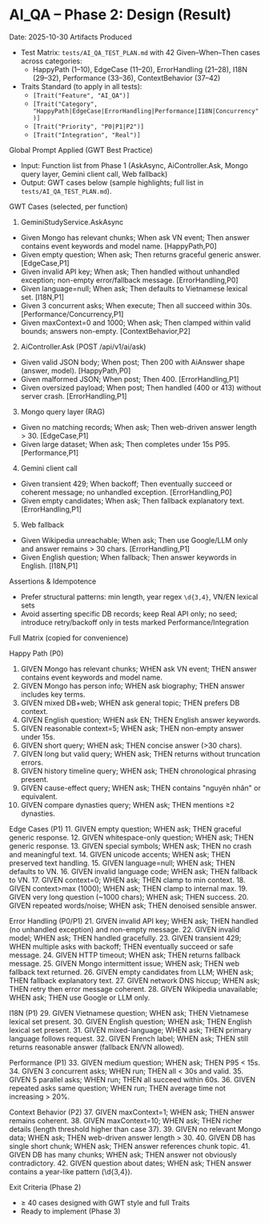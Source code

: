 # AI_QA – Phase 2: Design (Result)

Date: 2025-10-30
Artifacts Produced
- Test Matrix: `tests/AI_QA_TEST_PLAN.md` with 42 Given–When–Then cases across categories:
  - HappyPath (1–10), EdgeCase (11–20), ErrorHandling (21–28), I18N (29–32), Performance (33–36), ContextBehavior (37–42)
- Traits Standard (to apply in all tests):
  - `[Trait("Feature", "AI_QA")]`
  - `[Trait("Category", "HappyPath|EdgeCase|ErrorHandling|Performance|I18N|Concurrency")]`
  - `[Trait("Priority", "P0|P1|P2")]`
  - `[Trait("Integration", "Real")]`

Global Prompt Applied (GWT Best Practice)
- Input: Function list from Phase 1 (AskAsync, AiController.Ask, Mongo query layer, Gemini client call, Web fallback)
- Output: GWT cases below (sample highlights; full list in `tests/AI_QA_TEST_PLAN.md`).

GWT Cases (selected, per function)
1) GeminiStudyService.AskAsync
- Given Mongo has relevant chunks; When ask VN event; Then answer contains event keywords and model name. [HappyPath,P0]
- Given empty question; When ask; Then returns graceful generic answer. [EdgeCase,P1]
- Given invalid API key; When ask; Then handled without unhandled exception; non-empty error/fallback message. [ErrorHandling,P0]
- Given language=null; When ask; Then defaults to Vietnamese lexical set. [I18N,P1]
- Given 3 concurrent asks; When execute; Then all succeed within 30s. [Performance/Concurrency,P1]
- Given maxContext=0 and 1000; When ask; Then clamped within valid bounds; answers non-empty. [ContextBehavior,P2]

2) AiController.Ask (POST /api/v1/ai/ask)
- Given valid JSON body; When post; Then 200 with AiAnswer shape (answer, model). [HappyPath,P0]
- Given malformed JSON; When post; Then 400. [ErrorHandling,P1]
- Given oversized payload; When post; Then handled (400 or 413) without server crash. [ErrorHandling,P1]

3) Mongo query layer (RAG)
- Given no matching records; When ask; Then web-driven answer length > 30. [EdgeCase,P1]
- Given large dataset; When ask; Then completes under 15s P95. [Performance,P1]

4) Gemini client call
- Given transient 429; When backoff; Then eventually succeed or coherent message; no unhandled exception. [ErrorHandling,P0]
- Given empty candidates; When ask; Then fallback explanatory text. [ErrorHandling,P1]

5) Web fallback
- Given Wikipedia unreachable; When ask; Then use Google/LLM only and answer remains > 30 chars. [ErrorHandling,P1]
- Given English question; When fallback; Then answer keywords in English. [I18N,P1]

Assertions & Idempotence
- Prefer structural patterns: min length, year regex `\d{3,4}`, VN/EN lexical sets
- Avoid asserting specific DB records; keep Real API only; no seed; introduce retry/backoff only in tests marked Performance/Integration

Full Matrix (copied for convenience)

Happy Path (P0)
1. GIVEN Mongo has relevant chunks; WHEN ask VN event; THEN answer contains event keywords and model name.
2. GIVEN Mongo has person info; WHEN ask biography; THEN answer includes key terms.
3. GIVEN mixed DB+web; WHEN ask general topic; THEN prefers DB context.
4. GIVEN English question; WHEN ask EN; THEN English answer keywords.
5. GIVEN reasonable context=5; WHEN ask; THEN non-empty answer under 15s.
6. GIVEN short query; WHEN ask; THEN concise answer (>30 chars).
7. GIVEN long but valid query; WHEN ask; THEN returns without truncation errors.
8. GIVEN history timeline query; WHEN ask; THEN chronological phrasing present.
9. GIVEN cause-effect query; WHEN ask; THEN contains "nguyên nhân" or equivalent.
10. GIVEN compare dynasties query; WHEN ask; THEN mentions ≥2 dynasties.

Edge Cases (P1)
11. GIVEN empty question; WHEN ask; THEN graceful generic response.
12. GIVEN whitespace-only question; WHEN ask; THEN generic response.
13. GIVEN special symbols; WHEN ask; THEN no crash and meaningful text.
14. GIVEN unicode accents; WHEN ask; THEN preserved text handling.
15. GIVEN language=null; WHEN ask; THEN defaults to VN.
16. GIVEN invalid language code; WHEN ask; THEN fallback to VN.
17. GIVEN context=0; WHEN ask; THEN clamp to min context.
18. GIVEN context>max (1000); WHEN ask; THEN clamp to internal max.
19. GIVEN very long question (~1000 chars); WHEN ask; THEN success.
20. GIVEN repeated words/noise; WHEN ask; THEN denoised sensible answer.

Error Handling (P0/P1)
21. GIVEN invalid API key; WHEN ask; THEN handled (no unhandled exception) and non-empty message.
22. GIVEN invalid model; WHEN ask; THEN handled gracefully.
23. GIVEN transient 429; WHEN multiple asks with backoff; THEN eventually succeed or safe message.
24. GIVEN HTTP timeout; WHEN ask; THEN returns fallback message.
25. GIVEN Mongo intermittent issue; WHEN ask; THEN web fallback text returned.
26. GIVEN empty candidates from LLM; WHEN ask; THEN fallback explanatory text.
27. GIVEN network DNS hiccup; WHEN ask; THEN retry then error message coherent.
28. GIVEN Wikipedia unavailable; WHEN ask; THEN use Google or LLM only.

I18N (P1)
29. GIVEN Vietnamese question; WHEN ask; THEN Vietnamese lexical set present.
30. GIVEN English question; WHEN ask; THEN English lexical set present.
31. GIVEN mixed-language; WHEN ask; THEN primary language follows request.
32. GIVEN French label; WHEN ask; THEN still returns reasonable answer (fallback EN/VN allowed).

Performance (P1)
33. GIVEN medium question; WHEN ask; THEN P95 < 15s.
34. GIVEN 3 concurrent asks; WHEN run; THEN all < 30s and valid.
35. GIVEN 5 parallel asks; WHEN run; THEN all succeed within 60s.
36. GIVEN repeated asks same question; WHEN run; THEN average time not increasing > 20%.

Context Behavior (P2)
37. GIVEN maxContext=1; WHEN ask; THEN answer remains coherent.
38. GIVEN maxContext=10; WHEN ask; THEN richer details (length threshold higher than case 37).
39. GIVEN no relevant Mongo data; WHEN ask; THEN web-driven answer length > 30.
40. GIVEN DB has single short chunk; WHEN ask; THEN answer references chunk topic.
41. GIVEN DB has many chunks; WHEN ask; THEN answer not obviously contradictory.
42. GIVEN question about dates; WHEN ask; THEN answer contains a year-like pattern (\d{3,4}).

Exit Criteria (Phase 2)
- ≥ 40 cases designed with GWT style and full Traits
- Ready to implement (Phase 3)
